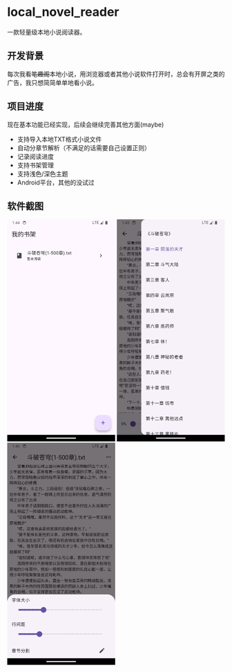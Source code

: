 # local_novel_reader

一款轻量级本地小说阅读器。

## 开发背景

每次我看~~笔趣阁~~本地小说，用浏览器或者其他小说软件打开时，总会有开屏之类的广告，我只想简简单单地看小说。

## 项目进度

现在基本功能已经实现，后续会继续完善其他方面(maybe)

- 支持导入本地TXT格式小说文件
- 自动分章节解析（不满足的话需要自己设置正则）
- 记录阅读进度
- 支持书架管理
- 支持浅色/深色主题
- Android平台，其他的没试过

## 软件截图

<img src="./assets/imgs/1.png" width="250" alt="书架"/>
<img src="./assets/imgs/2.png" width="250" alt="阅读"/>
<img src="./assets/imgs/3.png" width="250" alt="设置"/>
